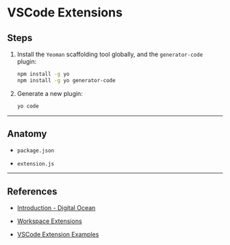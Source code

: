 # VSCode Extensions

## Steps

1. Install the `Yeoman` scaffolding tool globally, and the `generator-code` plugin:

    ```bash
    npm install -g yo
    npm install -g yo generator-code
    ```

2. Generate a new plugin:

    ```bash
    yo code
    ```

---

## Anatomy

* `package.json`

* `extension.js`

---

## References

* [Introduction - Digital Ocean](https://www.digitalocean.com/community/tutorials/how-to-create-your-first-visual-studio-code-extension)

* [Workspace Extensions](https://code.visualstudio.com/api/extension-capabilities/extending-workbench)

* [VSCode Extension Examples](https://github.com/Microsoft/vscode-extension-samples)